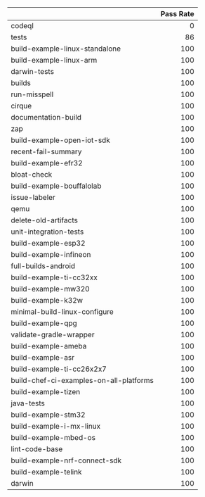 |                                         |   Pass Rate |
|:----------------------------------------|------------:|
| codeql                                  |           0 |
| tests                                   |          86 |
| build-example-linux-standalone          |         100 |
| build-example-linux-arm                 |         100 |
| darwin-tests                            |         100 |
| builds                                  |         100 |
| run-misspell                            |         100 |
| cirque                                  |         100 |
| documentation-build                     |         100 |
| zap                                     |         100 |
| build-example-open-iot-sdk              |         100 |
| recent-fail-summary                     |         100 |
| build-example-efr32                     |         100 |
| bloat-check                             |         100 |
| build-example-bouffalolab               |         100 |
| issue-labeler                           |         100 |
| qemu                                    |         100 |
| delete-old-artifacts                    |         100 |
| unit-integration-tests                  |         100 |
| build-example-esp32                     |         100 |
| build-example-infineon                  |         100 |
| full-builds-android                     |         100 |
| build-example-ti-cc32xx                 |         100 |
| build-example-mw320                     |         100 |
| build-example-k32w                      |         100 |
| minimal-build-linux-configure           |         100 |
| build-example-qpg                       |         100 |
| validate-gradle-wrapper                 |         100 |
| build-example-ameba                     |         100 |
| build-example-asr                       |         100 |
| build-example-ti-cc26x2x7               |         100 |
| build-chef-ci-examples-on-all-platforms |         100 |
| build-example-tizen                     |         100 |
| java-tests                              |         100 |
| build-example-stm32                     |         100 |
| build-example-i-mx-linux                |         100 |
| build-example-mbed-os                   |         100 |
| lint-code-base                          |         100 |
| build-example-nrf-connect-sdk           |         100 |
| build-example-telink                    |         100 |
| darwin                                  |         100 |